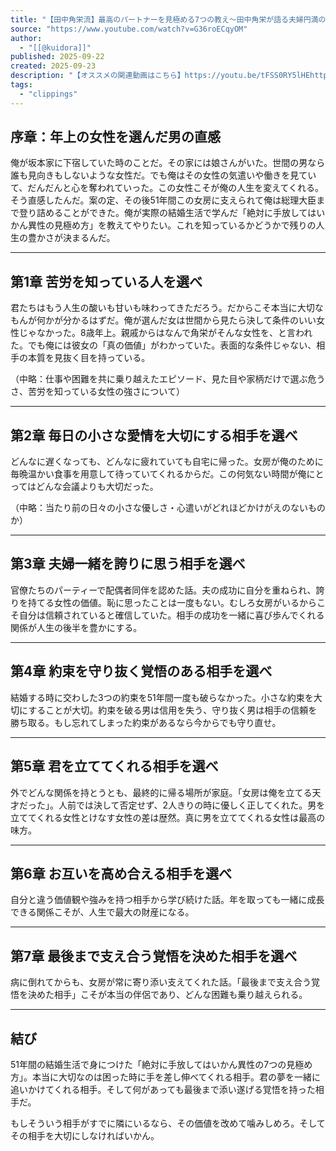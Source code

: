 ```yaml
---
title: "【田中角栄流】最高のパートナーを見極める7つの教え〜田中角栄が語る夫婦円満の秘訣〜│成功哲学│教訓│名言│聞き流し│偉人の名言"
source: "https://www.youtube.com/watch?v=G36roECqyOM"
author:
  - "[[@kuidora]]"
published: 2025-09-22
created: 2025-09-23
description: "【オススメの関連動画はこちら】https://youtu.be/tFSS0RY5lHEhttps://youtu.be/i4eK2JCYj1Q✨＜偉人の名言にようこそ＞✨時代を超えて響き続ける、偉人たちの言葉。それは迷う者に道を示し、挑む者を奮い立たせ、心を支える知恵です。歴史を彩った名言を厳選してお届けしていき..."
tags:
  - "clippings"
---
```


## 序章：年上の女性を選んだ男の直感

俺が坂本家に下宿していた時のことだ。その家には娘さんがいた。世間の男なら誰も見向きもしないような女性だ。でも俺はその女性の気遣いや働きを見ていて、だんだんと心を奪われていった。この女性こそが俺の人生を変えてくれる。そう直感したんだ。案の定、その後51年間この女房に支えられて俺は総理大臣まで登り詰めることができた。俺が実際の結婚生活で学んだ「絶対に手放してはいかん異性の見極め方」を教えてやりたい。これを知っているかどうかで残りの人生の豊かさが決まるんだ。

***

## 第1章 苦労を知っている人を選べ

君たちはもう人生の酸いも甘いも味わってきただろう。だからこそ本当に大切なもんが何かが分かるはずだ。俺が選んだ女は世間から見たら決して条件のいい女性じゃなかった。8歳年上。親戚からはなんで角栄がそんな女性を、と言われた。でも俺には彼女の「真の価値」がわかっていた。表面的な条件じゃない、相手の本質を見抜く目を持っている。

（中略：仕事や困難を共に乗り越えたエピソード、見た目や家柄だけで選ぶ危うさ、苦労を知っている女性の強さについて）

***

## 第2章 毎日の小さな愛情を大切にする相手を選べ

どんなに遅くなっても、どんなに疲れていても自宅に帰った。女房が俺のために毎晩温かい食事を用意して待っていてくれるからだ。この何気ない時間が俺にとってはどんな会議よりも大切だった。

（中略：当たり前の日々の小さな優しさ・心遣いがどれほどかけがえのないものか）

***

## 第3章 夫婦一緒を誇りに思う相手を選べ

官僚たちのパーティーで配偶者同伴を認めた話。夫の成功に自分を重ねられ、誇りを持てる女性の価値。恥に思ったことは一度もない。むしろ女房がいるからこそ自分は信頼されていると確信していた。相手の成功を一緒に喜び歩んでくれる関係が人生の後半を豊かにする。

***

## 第4章 約束を守り抜く覚悟のある相手を選べ

結婚する時に交わした3つの約束を51年間一度も破らなかった。小さな約束を大切にすることが大切。約束を破る男は信用を失う、守り抜く男は相手の信頼を勝ち取る。もし忘れてしまった約束があるなら今からでも守り直せ。

***

## 第5章 君を立ててくれる相手を選べ

外でどんな関係を持とうとも、最終的に帰る場所が家庭。「女房は俺を立てる天才だった」。人前では決して否定せず、2人きりの時に優しく正してくれた。男を立ててくれる女性とけなす女性の差は歴然。真に男を立ててくれる女性は最高の味方。

***

## 第6章 お互いを高め合える相手を選べ

自分と違う価値観や強みを持つ相手から学び続けた話。年を取っても一緒に成長できる関係こそが、人生で最大の財産になる。

***

## 第7章 最後まで支え合う覚悟を決めた相手を選べ

病に倒れてからも、女房が常に寄り添い支えてくれた話。「最後まで支え合う覚悟を決めた相手」こそが本当の伴侶であり、どんな困難も乗り越えられる。

***

## 結び

51年間の結婚生活で身につけた「絶対に手放してはいかん異性の7つの見極め方」。本当に大切なのは困った時に手を差し伸べてくれる相手。君の夢を一緒に追いかけてくれる相手。そして何があっても最後まで添い遂げる覚悟を持った相手だ。

もしそういう相手がすでに隣にいるなら、その価値を改めて噛みしめろ。そしてその相手を大切にしなければいかん。

